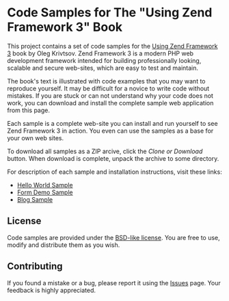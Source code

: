 Code Samples for The "Using Zend Framework 3" Book 
==================================================

This project contains a set of code samples for the [Using Zend Framework 3](https://github.com/olegkrivtsov/using-zend-framework-3-book)
book by Oleg Krivtsov. Zend Framework 3 is a modern PHP web development framework intended for
building professionally looking, scalable and secure web-sites, which are 
easy to test and maintain.

The book's text is illustrated with code examples that you may want to
reproduce yourself. It may be difficult for a novice to write code without 
mistakes. If you are stuck or can not understand why your code does not work, 
you can download and install the complete sample web application from this page. 

Each sample is a complete web-site you can install and 
run yourself to see Zend Framework 3 in action. You even can use the samples as 
a base for your own web sites.

To download all samples as a ZIP arcive, click the *Clone or Download* button. 
When download is complete, unpack the archive to some directory.

For description of each sample and installation instructions, visit these links:

 * [Hello World Sample](helloworld/README.md)
 * [Form Demo Sample](formdemo/README.md)
 * [Blog Sample](blog/README.md)
 
## License

Code samples are provided under the [BSD-like license](https://en.wikipedia.org/wiki/BSD_licenses). You are free to use, modify and distribute them
as you wish.

## Contributing

If you found a mistake or a bug, please report it using the [Issues](https://github.com/olegkrivtsov/using-zf3-book-samples/issues) page. Your feedback is highly appreciated.
